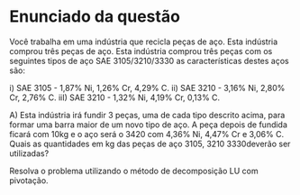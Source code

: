 # Enunciado da questão

Você trabalha em uma indústria que recicla peças de aço. Esta indústria comprou três peças de aço. Esta indústria comprou três peças com os seguintes tipos de aço SAE 3105/3210/3330 as características destes aços são:

i) SAE 3105 - 1,87% Ni, 1,26% Cr, 4,29% C. 
ii) SAE 3210 - 3,16% Ni, 2,80% Cr, 2,76% C. 
iiI) SAE 3210 - 1,32% Ni, 4,19% Cr, 0,13% C.

A) Esta indústria irá fundir 3 peças, uma de cada tipo descrito acima, para formar uma barra maior de um novo tipo de aço. A peça depois de fundida ficará com 10kg e o aço será o 3420 com 4,36% Ni, 4,47% Cr e 3,06% C. Quais as quantidades em kg das peças de aço 3105, 3210 3330deverão ser utilizadas?

Resolva o problema utilizando o método de decomposição LU com pivotação.
